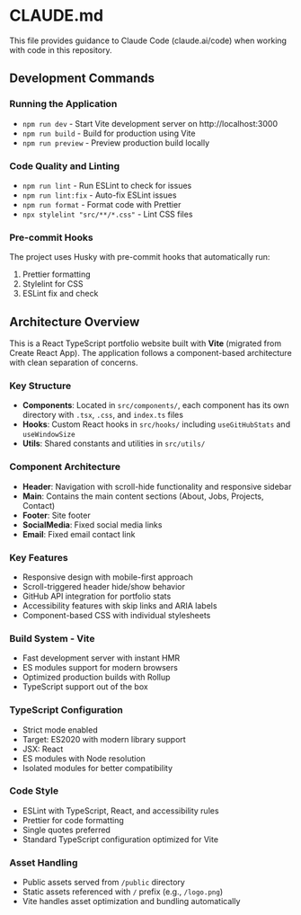 # CLAUDE.md

This file provides guidance to Claude Code (claude.ai/code) when working with code in this repository.

## Development Commands

### Running the Application

- `npm run dev` - Start Vite development server on http://localhost:3000
- `npm run build` - Build for production using Vite
- `npm run preview` - Preview production build locally

### Code Quality and Linting

- `npm run lint` - Run ESLint to check for issues
- `npm run lint:fix` - Auto-fix ESLint issues
- `npm run format` - Format code with Prettier
- `npx stylelint "src/**/*.css"` - Lint CSS files

### Pre-commit Hooks

The project uses Husky with pre-commit hooks that automatically run:

1. Prettier formatting
2. Stylelint for CSS
3. ESLint fix and check

## Architecture Overview

This is a React TypeScript portfolio website built with **Vite** (migrated from Create React App). The application follows a component-based architecture with clean separation of concerns.

### Key Structure

- **Components**: Located in `src/components/`, each component has its own directory with `.tsx`, `.css`, and `index.ts` files
- **Hooks**: Custom React hooks in `src/hooks/` including `useGitHubStats` and `useWindowSize`
- **Utils**: Shared constants and utilities in `src/utils/`

### Component Architecture

- **Header**: Navigation with scroll-hide functionality and responsive sidebar
- **Main**: Contains the main content sections (About, Jobs, Projects, Contact)
- **Footer**: Site footer
- **SocialMedia**: Fixed social media links
- **Email**: Fixed email contact link

### Key Features

- Responsive design with mobile-first approach
- Scroll-triggered header hide/show behavior
- GitHub API integration for portfolio stats
- Accessibility features with skip links and ARIA labels
- Component-based CSS with individual stylesheets

### Build System - Vite

- Fast development server with instant HMR
- ES modules support for modern browsers
- Optimized production builds with Rollup
- TypeScript support out of the box

### TypeScript Configuration

- Strict mode enabled
- Target: ES2020 with modern library support
- JSX: React
- ES modules with Node resolution
- Isolated modules for better compatibility

### Code Style

- ESLint with TypeScript, React, and accessibility rules
- Prettier for code formatting
- Single quotes preferred
- Standard TypeScript configuration optimized for Vite

### Asset Handling

- Public assets served from `/public` directory
- Static assets referenced with `/` prefix (e.g., `/logo.png`)
- Vite handles asset optimization and bundling automatically

